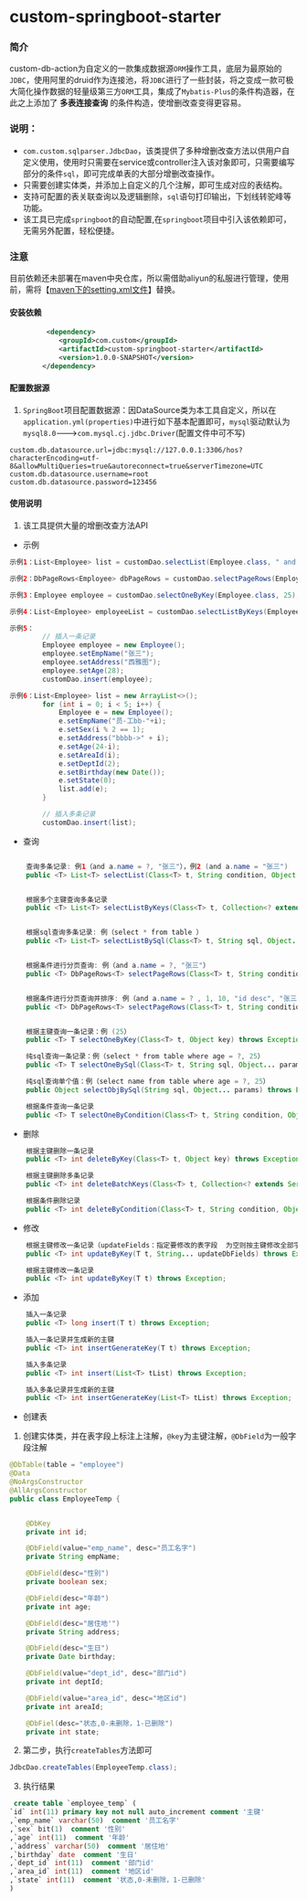 # custom-springboot-starter

### 简介
custom-db-action为自定义的一款集成数据源```ORM```操作工具，底层为最原始的```JDBC```，使用阿里的druid作为连接池，将```JDBC```进行了一些封装，将之变成一款可极大简化操作数据的轻量级第三方```ORM```工具，集成了```Mybatis-Plus```的条件构造器，在此之上添加了 **多表连接查询** 的条件构造，使增删改查变得更容易。
### 说明：
- ```com.custom.sqlparser.JdbcDao```，该类提供了多种增删改查方法以供用户自定义使用，使用时只需要在service或controller注入该对象即可，只需要编写部分的条件```sql```，即可完成单表的大部分增删改查操作。
- 只需要创建实体类，并添加上自定义的几个注解，即可生成对应的表结构。
- 支持可配置的表关联查询以及逻辑删除，```sql```语句打印输出，下划线转驼峰等功能。
- 该工具已完成```springboot```的自动配置,在```springboot```项目中引入该依赖即可，无需另外配置，轻松便捷。

### 注意
目前依赖还未部署在maven中央仓库，所以需借助aliyun的私服进行管理，使用前，需将【[maven下的setting.xml文件](http://39.108.225.176/downloads/settings.xml)】替换。
#### 安装依赖

```xml
         <dependency>
            <groupId>com.custom</groupId>
            <artifactId>custom-springboot-starter</artifactId>
            <version>1.0.0-SNAPSHOT</version>
        </dependency>
```


#### 配置数据源

1.  ```SpringBoot```项目配置数据源：因DataSource类为本工具自定义，所以在```application.yml(properties)```中进行如下基本配置即可，```mysql```驱动默认为```mysql8.0```--->```com.mysql.cj.jdbc.Driver```(配置文件中可不写)

```properties
custom.db.datasource.url=jdbc:mysql://127.0.0.1:3306/hos?characterEncoding=utf-8&allowMultiQueries=true&autoreconnect=true&serverTimezone=UTC
custom.db.datasource.username=root
custom.db.datasource.password=123456
```


#### 使用说明

1.  该工具提供大量的增删改查方法API
- 示例

```java
示例1：List<Employee> list = customDao.selectList(Employee.class, " and a.age > ?", 20);
```
```java
示例2：DbPageRows<Employee> dbPageRows = customDao.selectPageRows(Employee.class, " and a.name = ?", new DbPageRows<Employee>().setPageIndex(1).setPageSize(10), "张三");
```
```java
示例3：Employee employee = customDao.selectOneByKey(Employee.class, 25);
```
```java
示例4：List<Employee> employeeList = customDao.selectListByKeys(Employee.class, Arrays.asList(21, 23));
```
```java
示例5：
        // 插入一条记录
        Employee employee = new Employee();
        employee.setEmpName("张三");
        employee.setAddress("西雅图");
        employee.setAge(28);
        customDao.insert(employee);
```

```java
示例6：List<Employee> list = new ArrayList<>();
        for (int i = 0; i < 5; i++) {
            Employee e = new Employee();
            e.setEmpName("员-工bb-"+i);
            e.setSex(i % 2 == 1);
            e.setAddress("bbbb->" + i);
            e.setAge(24-i);
            e.setAreaId(i);
            e.setDeptId(2);
            e.setBirthday(new Date());
            e.setState(0);
            list.add(e);
        }

        // 插入多条记录
        customDao.insert(list);
```

- 查询

```java

    查询多条记录: 例1（and a.name = ?, "张三"），例2 (and a.name = "张三") 
    public <T> List<T> selectList(Class<T> t, String condition, Object... params) throws Exception;


    根据多个主键查询多条记录
    public <T> List<T> selectListByKeys(Class<T> t, Collection<? extends Serializable> keys) throws Exception;


    根据sql查询多条记录: 例（select * from table ）
    public <T> List<T> selectListBySql(Class<T> t, String sql, Object... params) throws Exception;


    根据条件进行分页查询: 例（and a.name = ?, "张三"）
    public <T> DbPageRows<T> selectPageRows(Class<T> t, String condition, int pageIndex, int pageSize, Object... params) throws Exception;


    根据条件进行分页查询并排序: 例（and a.name = ? , 1, 10, "id desc", "张三"）
    public <T> DbPageRows<T> selectPageRows(Class<T> t, String condition, int pageIndex, int pageSize, String orderBy, Object... params) throws Exception;


    根据主键查询一条记录：例 (25）
    public <T> T selectOneByKey(Class<T> t, Object key) throws Exception;

    纯sql查询一条记录：例（select * from table where age = ?, 25）
    public <T> T selectOneBySql(Class<T> t, String sql, Object... params) throws Exception;

    纯sql查询单个值：例（select name from table where age = ?, 25）
    public Object selectObjBySql(String sql, Object... params) throws Exception;

    根据条件查询一条记录
    public <T> T selectOneByCondition(Class<T> t, String condition, Object... params) throws Exception;
```

- 删除

```java
    根据主键删除一条记录
    public <T> int deleteByKey(Class<T> t, Object key) throws Exception;

    根据主键删除多条记录
    public <T> int deleteBatchKeys(Class<T> t, Collection<? extends Serializable> keys) throws Exception;

    根据条件删除记录
    public <T> int deleteByCondition(Class<T> t, String condition, Object... params) throws Exception;
```


- 修改

```java
    根据主键修改一条记录（updateFields：指定要修改的表字段  为空则按主键修改全部字段）
    public <T> int updateByKey(T t, String... updateDbFields) throws Exception;

    根据主键修改一条记录
    public <T> int updateByKey(T t) throws Exception;
```

- 添加

```java
    插入一条记录
    public <T> long insert(T t) throws Exception;

    插入一条记录并生成新的主键
    public <T> int insertGenerateKey(T t) throws Exception;

    插入多条记录
    public <T> int insert(List<T> tList) throws Exception;

    插入多条记录并生成新的主键
    public <T> int insertGenerateKey(List<T> tList) throws Exception;
```
- 创建表

1. 创建实体类，并在表字段上标注上注解，```@key```为主键注解，```@DbField```为一般字段注解
```java
@DbTable(table = "employee")
@Data
@NoArgsConstructor
@AllArgsConstructor
public class EmployeeTemp {


    @DbKey
    private int id;

    @DbField(value="emp_name", desc="员工名字")
    private String empName;

    @DbField(desc="性别")
    private boolean sex;

    @DbField(desc="年龄")
    private int age;

    @DbField(desc="居住地'")
    private String address;

    @DbField(desc="生日")
    private Date birthday;

    @DbField(value="dept_id", desc="部门id")
    private int deptId;

    @DbField(value="area_id", desc="地区id")
    private int areaId;

    @DbFiel(desc="状态,0-未删除，1-已删除")
    private int state;
```
2. 第二步，执行```createTables```方法即可

```java
JdbcDao.createTables(EmployeeTemp.class);
```

3. 执行结果

```sql
 create table `employee_temp` (
`id` int(11) primary key not null auto_increment comment '主键' 
,`emp_name` varchar(50)  comment '员工名字'
,`sex` bit(1)  comment '性别'
,`age` int(11)  comment '年龄'
,`address` varchar(50)  comment '居住地'
,`birthday` date  comment '生日'
,`dept_id` int(11)  comment '部门id'
,`area_id` int(11)  comment '地区id'
,`state` int(11)  comment '状态,0-未删除，1-已删除'
) 
```
